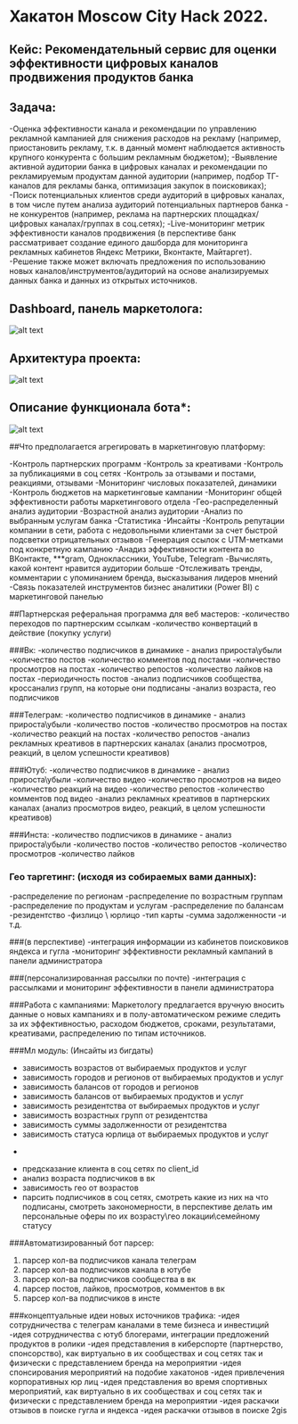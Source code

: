 # Хакатон Moscow City Hack 2022.

## Кейс: Рекомендательный сервис для оценки эффективности цифровых каналов продвижения продуктов банка
## Задача: 
-Оценка эффективности канала и рекомендации по управлению рекламной
кампанией для снижения расходов на рекламу (например, приостановить рекламу, т.к.
в данный момент наблюдается активность крупного конкурента с большим рекламным
бюджетом);
-Выявление активной аудитории банка в цифровых каналах и рекомендации
по рекламируемым продуктам данной аудитории (например, подбор ТГ-каналов для
рекламы банка, оптимизация закупок в поисковиках);
-Поиск потенциальных клиентов среди аудиторий в цифровых каналах, в том
числе путем анализа аудиторий потенциальных партнеров банка - не конкурентов
(например, реклама на партнерских площадках/цифровых каналах/группах в соц.сетях);
-Live-мониторинг метрик эффективности каналов продвижения (в перспективе
банк рассматривает создание единого дашборда для мониторинга рекламных
кабинетов Яндекс Метрики, Вконтакте, Майтаргет).
-Решение также может включать предложения по использованию новых
каналов/инструментов/аудиторий на основе анализируемых данных банка и данных из
открытых источников.

## Dashboard, панель маркетолога:
![alt text](https://github.com/progressionnetwork/case4_uralsib/blob/main/screenshots/dashboard.png?raw=true)

## Архитектура проекта:
![alt text](https://github.com/progressionnetwork/case4_uralsib/blob/main/screenshots/dashboard.png?raw=true)

## Описание функционала бота*:
![alt text](https://github.com/progressionnetwork/case4_uralsib/blob/main/screenshots/dashboard.png?raw=true)

##Что предполагается агрегировать в маркетинговую платформу:

-Контроль партнерских программ
-Контроль за креативами
-Контроль за публикациями в соц сетях
-Контроль за отзывами и постами, реакциями, отзывами
-Мониторинг числовых показателей, динамики
-Контроль бюджетов на маркетинговые кампании
-Мониторинг общей эффективности работы маркетингового отдела
-Гео-распределенный анализ аудитории
-Возрастной анализ аудитории
-Анализ по выбранным услугам банка
-Статистика
-Инсайты
-Контроль репутации компании в сети, работа с недовольными клиентами за счет быстрой подсветки отрицательных отзывов
-Генерация ссылок с UTM-метками под конкретную кампанию
-Анадиз эффективности контента во ВКонтакте, ***gram, Одноклассники, YouTube, Telegram
-Вычислять, какой контент нравится аудитории больше
-Отслеживать тренды, комментарии с упоминанием бренда, высказывания лидеров мнений
-Связь показателей инструментов бизнес аналитики (Power BI) c маркетинговой панелью

##Партнерская реферальная программа для веб мастеров:
-количество переходов по партнерским ссылкам
-количество конвертаций в действие (покупку услуги)

###Вк:
-количество подписчиков в динамике - анализ прироста\убыли
-количество постов
-количество комментов под постами
-количество просмотров на постах
-количество репостов
-количество лайков на постах
-периодичность постов
-анализ подписчиков сообщества, кроссанализ групп, на которые они подписаны
-анализ возраста, гео подписчиков

###Телеграм:
-количество подписчиков в динамике - анализ прироста\убыли
-количество постов
-количество просмотров на постах
-количество реакций на постах
-количество репостов
-анализ рекламных креативов в партнерских каналах (анализ просмотров, реакций, в целом успешности креативов)

###Ютуб:
-количество подписчиков в динамике - анализ прироста\убыли
-количество видео
-количество просмотров на видео
-количество реакций на видео
-количество репостов
-количество комментов под видео
-анализ рекламных креативов в партнерских каналах (анализ просмотров видео, реакций, в целом успешности креативов)

###Инста:
-количество подписчиков в динамике - анализ прироста\убыли
-количество постов
-количество репостов
-количество просмотров
-количество лайков

### Гео таргетинг: (исходя из собираемых вами данных):
-распределение по регионам
-распределение по возрастным группам
-распределение по продуктам и услугам
-распределение по балансам
-резидентство
-физлицо \ юрлицо
-тип карты
-сумма задолженности
-и т.д.

###(в перспективе)
-интеграция информации из кабинетов поисковиков яндекса и гугла
-мониторинг эффективности рекламный кампаний в панели администратора

###(персонализированная рассылки по почте)
-интеграция с рассылками и мониторинг эффективности в панели администратора

###Работа с кампаниями:
Маркетологу предлагается вручную вносить данные о новых кампаниях и в полу-автоматическом режиме следить за их эффективностью, расходом бюджетов, сроками, результатами, креативами, распределению по типам источников.

###Мл модуль: (Инсайты из бигдаты)
- зависимость возрастов от выбираемых продуктов и услуг
- зависимость городов и регионов от выбираемых продуктов и услуг
- зависимость балансов от городов и регионов
- зависимость балансов от выбираемых продуктов и услуг
- зависимость резидентства от выбираемых продуктов и услуг
- зависимость возрастных групп от резидентства
- зависимость суммы задолженности от резидентства
- зависимость статуса юрлица от выбираемых продуктов и услуг

+
- предсказание клиента в соц сетях по client_id
- анализ возраста подписчиков в вк
- зависимость гео от возрастов
- парсить подписчиков в соц сетях, смотреть какие из них на что подписаны, смотреть закономерности, в перспективе делать им персональные оферы по их возрасту\гео локации\семейному статусу

###Автоматизированный бот парсер:
1. парсер кол-ва подписчиков канала телеграм
2. парсер кол-ва подписчиков канала в ютубе
3. парсер кол-ва подписчиков сообщества в вк
4. парсер постов, лайков, просмотров, комментов в вк
5. парсер кол-ва подписчиков в инсте


###концептуальные идеи новых источников трафика:
-идея сотрудничества с телеграм каналами в теме бизнеса и инвестиций
-идея сотрудничества с ютуб блогерами, интеграции предложений продуктов в ролики
-идея представления в киберспорте (партнерство, спонсорство), как виртуально в их сообществах и соц сетях так и физически с представлением бренда на мероприятии
-идея спонсирования мероприятий на подобие хакатонов
-идея привлечения корпоративных юр лиц
-идея представления во время спортивных мероприятий, как виртуально в их сообществах и соц сетях так и физически с представлением бренда на мероприятии
-идея раскачки отзывов в поиске гугла и яндекса
-идея раскачки отзывов в поиске 2gis
